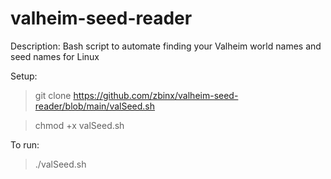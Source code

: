 # valheim-seed-reader
Description: Bash script to automate finding your Valheim world names and seed names for Linux

Setup: 
  
  > git clone https://github.com/zbinx/valheim-seed-reader/blob/main/valSeed.sh
  
  > chmod +x valSeed.sh
 
To run:

   > ./valSeed.sh
  
  


